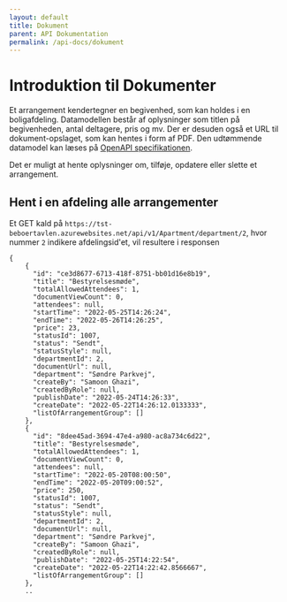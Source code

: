 ```yaml
---
layout: default
title: Dokument
parent: API Dokumentation
permalink: /api-docs/dokument
---
```

# Introduktion til Dokumenter
Et arrangement kendertegner en begivenhed, som kan holdes i en boligafdeling. Datamodellen består af oplysninger som  titlen på begivenheden, antal deltagere, pris og mv. Der er desuden også et URL til dokument-opslaget, som kan hentes i form af PDF. Den udtømmende datamodel kan læses på [OpenAPI specifikationen](https://tst-beboertavlen.azurewebsites.net/swagger/index.html).

Det er muligt at hente oplysninger om, tilføje, opdatere eller slette et arrangement.

## Hent i en afdeling alle arrangementer
Et GET kald på `https://tst-beboertavlen.azurewebsites.net/api/v1/Apartment/department/2`, hvor nummer `2` indikere afdelingsid'et, vil resultere i responsen

``` 
{
    {
      "id": "ce3d8677-6713-418f-8751-bb01d16e8b19",
      "title": "Bestyrelsesmøde",
      "totalAllowedAttendees": 1,
      "documentViewCount": 0,
      "attendees": null,
      "startTime": "2022-05-25T14:26:24",
      "endTime": "2022-05-26T14:26:25",
      "price": 23,
      "statusId": 1007,
      "status": "Sendt",
      "statusStyle": null,
      "departmentId": 2,
      "documentUrl": null,
      "department": "Søndre Parkvej",
      "createBy": "Samoon Ghazi",
      "createdByRole": null,
      "publishDate": "2022-05-24T14:26:33",
      "createDate": "2022-05-22T14:26:12.0133333",
      "listOfArrangementGroup": []
    },
    {
      "id": "8dee45ad-3694-47e4-a980-ac8a734c6d22",
      "title": "Bestyrelsesmøde",
      "totalAllowedAttendees": 1,
      "documentViewCount": 0,
      "attendees": null,
      "startTime": "2022-05-20T08:00:50",
      "endTime": "2022-05-20T09:00:52",
      "price": 250,
      "statusId": 1007,
      "status": "Sendt",
      "statusStyle": null,
      "departmentId": 2,
      "documentUrl": null,
      "department": "Søndre Parkvej",
      "createBy": "Samoon Ghazi",
      "createdByRole": null,
      "publishDate": "2022-05-25T14:22:54",
      "createDate": "2022-05-22T14:22:42.8566667",
      "listOfArrangementGroup": []
    },
    ..
``` 